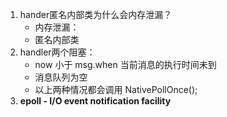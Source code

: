 1. hander匿名内部类为什么会内存泄漏？
    - 内存泄漏：
    - 匿名内部类
2. handler两个阻塞：
    - now 小于 msg.when 当前消息的执行时间未到
    - 消息队列为空 
    - 以上两种情况都会调用 NativePollOnce();
3. **epoll - I/O event notification facility**
